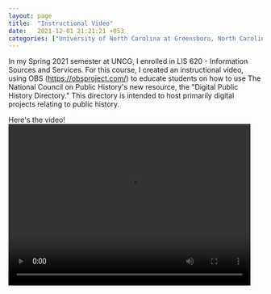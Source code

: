 ```yaml
---
layout: page
title:  "Instructional Video"
date:   2021-12-01 21:21:21 +053
categories: ["University of North Carolina at Greensboro, North Carolina"]
---
```


In my Spring 2021 semester at UNCG, I enrolled in LIS 620 -  Information Sources and Services. For this course, I created an instructional video, using OBS (https://obsproject.com/) to educate students on how to use The National Council on Public History's new resource, the "Digital Public History Directory." This directory is intended to host primarily digital projects relating to public history.


Here's the video!
<video width="480" height="320" controls="controls">
  <source src="/assets/vid/instructionalvideo.mp4" type="video/mp4">
</video>
